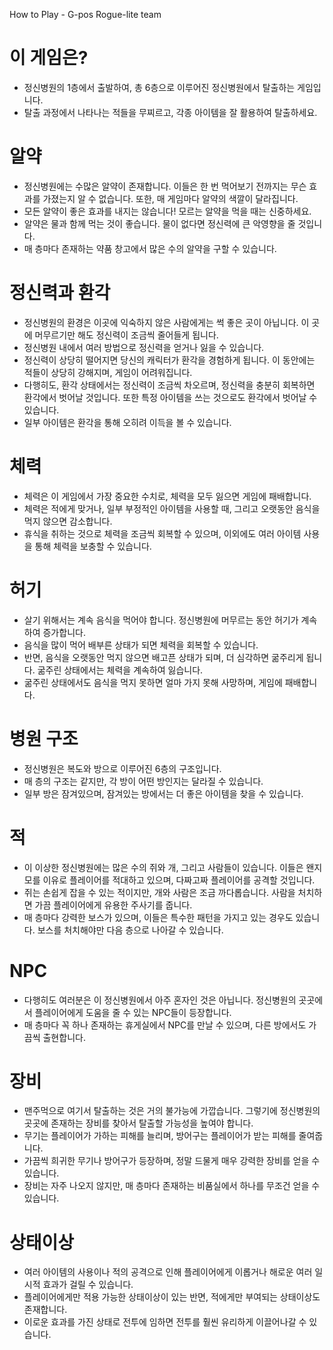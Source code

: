 How to Play - G-pos Rogue-lite team

# 이 게임은?

* 정신병원의 1층에서 출발하여, 총 6층으로 이루어진 정신병원에서 탈출하는 게임입니다.
* 탈출 과정에서 나타나는 적들을 무찌르고, 각종 아이템을 잘 활용하여 탈출하세요.

# 알약

* 정신병원에는 수많은 알약이 존재합니다. 이들은 한 번 먹어보기 전까지는 무슨 효과를 가졌는지 알 수 없습니다. 또한, 매 게임마다 알약의 색깔이 달라집니다.
* 모든 알약이 좋은 효과를 내지는 않습니다! 모르는 알약을 먹을 때는 신중하세요.
* 알약은 물과 함께 먹는 것이 좋습니다. 물이 없다면 정신력에 큰 악영향을 줄 것입니다.
* 매 층마다 존재하는 약품 창고에서 많은 수의 알약을 구할 수 있습니다.

# 정신력과 환각

* 정신병원의 환경은 이곳에 익숙하지 않은 사람에게는 썩 좋은 곳이 아닙니다. 이 곳에 머무르기만 해도 정신력이 조금씩 줄어들게 됩니다. 
* 정신병원 내에서 여러 방법으로 정신력을 얻거나 잃을 수 있습니다.
* 정신력이 상당히 떨어지면 당신의 캐릭터가 환각을 경험하게 됩니다. 이 동안에는 적들이 상당히 강해지며, 게임이 어려워집니다.
* 다행히도, 환각 상태에서는 정신력이 조금씩 차오르며, 정신력을 충분히 회복하면 환각에서 벗어날 것입니다. 또한 특정 아이템을 쓰는 것으로도 환각에서 벗어날 수 있습니다.
* 일부 아이템은 환각을 통해 오히려 이득을 볼 수 있습니다.

# 체력

* 체력은 이 게임에서 가장 중요한 수치로, 체력을 모두 잃으면 게임에 패배합니다.
* 체력은 적에게 맞거나, 일부 부정적인 아이템을 사용할 때, 그리고 오랫동안 음식을 먹지 않으면 감소합니다.
* 휴식을 취하는 것으로 체력을 조금씩 회복할 수 있으며, 이외에도 여러 아이템 사용을 통해 체력을 보충할 수 있습니다.

# 허기

* 살기 위해서는 계속 음식을 먹어야 합니다. 정신병원에 머무르는 동안 허기가 계속하여 증가합니다.
* 음식을 많이 먹어 배부른 상태가 되면 체력을 회복할 수 있습니다.
* 반면, 음식을 오랫동안 먹지 않으면 배고픈 상태가 되며, 더 심각하면 굶주리게 됩니다. 굶주린 상태에서는 체력을 계속하여 잃습니다.
* 굶주린 상태에서도 음식을 먹지 못하면 얼마 가지 못해 사망하며, 게임에 패배합니다.

# 병원 구조

* 정신병원은 복도와 방으로 이루어진 6층의 구조입니다.
* 매 층의 구조는 같지만, 각 방이 어떤 방인지는 달라질 수 있습니다.
* 일부 방은 잠겨있으며, 잠겨있는 방에서는 더 좋은 아이템을 찾을 수 있습니다.

# 적

* 이 이상한 정신병원에는 많은 수의 쥐와 개, 그리고 사람들이 있습니다. 이들은 왠지 모를 이유로 플레이어를 적대하고 있으며, 다짜고짜 플레이어를 공격할 것입니다.
* 쥐는 손쉽게 잡을 수 있는 적이지만, 개와 사람은 조금 까다롭습니다. 사람을 처치하면 가끔 플레이어에게 유용한 주사기를 줍니다.
* 매 층마다 강력한 보스가 있으며, 이들은 특수한 패턴을 가지고 있는 경우도 있습니다. 보스를 처치해야만 다음 층으로 나아갈 수 있습니다.

# NPC

* 다행히도 여러분은 이 정신병원에서 아주 혼자인 것은 아닙니다. 정신병원의 곳곳에서 플레이어에게 도움을 줄 수 있는 NPC들이 등장합니다.
* 매 층마다 꼭 하나 존재하는 휴게실에서 NPC를 만날 수 있으며, 다른 방에서도 가끔씩 출현합니다.

# 장비

* 맨주먹으로 여기서 탈출하는 것은 거의 불가능에 가깝습니다. 그렇기에 정신병원의 곳곳에 존재하는 장비를 찾아서 탈출할 가능성을 높여야 합니다.
* 무기는 플레이어가 가하는 피해를 늘리며, 방어구는 플레이어가 받는 피해를 줄여줍니다.
* 가끔씩 희귀한 무기나 방어구가 등장하며, 정말 드물게 매우 강력한 장비를 얻을 수 있습니다.
* 장비는 자주 나오지 않지만, 매 층마다 존재하는 비품실에서 하나를 무조건 얻을 수 있습니다.

# 상태이상

* 여러 아이템의 사용이나 적의 공격으로 인해 플레이어에게 이롭거나 해로운 여러 일시적 효과가 걸릴 수 있습니다.
* 플레이어에게만 적용 가능한 상태이상이 있는 반면, 적에게만 부여되는 상태이상도 존재합니다.
* 이로운 효과를 가진 상태로 전투에 임하면 전투를 훨씬 유리하게 이끌어나갈 수 있습니다.